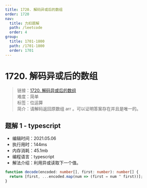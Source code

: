 ```yaml
---
title: 1720. 解码异或后的数组
order: 1720
nav:
  title: 力扣题解
  path: /leetcode
  order: 4
group:
  title: 1701-1800
  path: /1701-1800
  order: 1701
---
```


# 1720. 解码异或后的数组

> 链接：[1720. 解码异或后的数组](https://leetcode-cn.com/problems/decode-xored-array/)  
> 难度：简单  
> 标签：位运算  
> 简介：请解码返回原数组 arr 。可以证明答案存在并且是唯一的。

## 题解 1 - typescript

- 编辑时间：2021.05.06
- 执行用时：144ms
- 内存消耗：45.1mb
- 编程语言：typescript
- 解法介绍：利用异或读取下一个值。

```typescript
function decode(encoded: number[], first: number): number[] {
  return [first, ...encoded.map(num => (first = num ^ first))];
}
```
